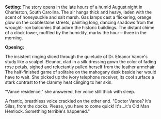 **Setting:** The story opens in the late hours of a humid August night in Charleston, South Carolina. The air hangs thick and heavy, laden with the scent of honeysuckle and salt marsh. Gas lamps cast a flickering, orange glow on the cobblestone streets, painting long, dancing shadows from the wrought-iron balconies that adorn the historic buildings. The distant chime of a clock tower, muffled by the humidity, marks the hour – three in the morning.

**Opening:**

The insistent ringing sliced through the quietude of Dr. Eleanor Vance's study like a scalpel. Eleanor, clad in a silk dressing gown the color of fading rose petals, sighed and reluctantly pulled herself from the leather armchair. The half-finished game of solitaire on the mahogany desk beside her would have to wait. She picked up the ivory telephone receiver, its cool surface a stark contrast to the clammy heat clinging to her skin.

"Vance residence," she answered, her voice still thick with sleep.

A frantic, breathless voice crackled on the other end. "Doctor Vance? It's Silas, from the docks. Please, you have to come quick! It's…it's Old Man Hemlock. Something terrible's happened."
